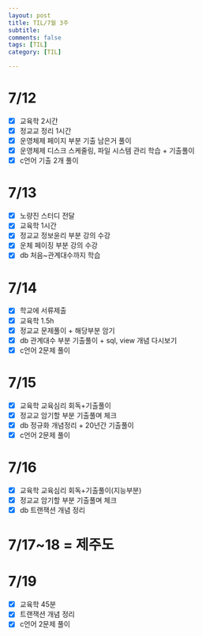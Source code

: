 ```yaml
---
layout: post
title: TIL/7월 3주 
subtitle: 
comments: false
tags: [TIL]
category: [TIL]

---
```


# 7/12
- [x] 교육학 2시간
- [x] 정교교 정리 1시간
- [x] 운영체제 페이지 부분 기출 남은거 풀이
- [x] 운영체제 디스크 스케줄링, 파일 시스템 관리 학습 + 기출풀이
- [x] c언어 기출 2개 풀이   

# 7/13
- [x] 노량진 스터디 전달
- [x] 교육학 1시간
- [x] 정교교 정보윤리 부분 강의 수강
- [x] 운체 페이징 부분 강의 수강
- [x] db 처음~관계대수까지 학습  

# 7/14
- [x] 학교에 서류제출
- [x] 교육학 1.5h
- [x] 정교교 문제풀이 + 해당부분 암기
- [x] db 관계대수 부분 기출풀이 + sql, view 개념 다시보기
- [x] c언어 2문제 풀이    

# 7/15
- [x] 교육학 교육심리 회독+기출풀이
- [x] 정교교 암기할 부분 기출풀며 체크
- [x] db 정규화 개념정리 + 20년간 기출풀이
- [x] c언어 2문제 풀이  

# 7/16
- [x] 교육학 교육심리 회독+기출풀이(지능부분)
- [x] 정교교 암기할 부분 기출풀며 체크
- [x] db 트랜잭션 개념 정리 

# 7/17~18 = 제주도

# 7/19
- [x] 교육학 45분
- [x] 트랜잭션 개념 정리
- [x] c언어 2문제 풀이  
